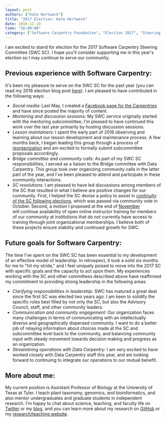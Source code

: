 ```yaml
---
layout: post
authors: ["Kate Hertweck"]
title: "2017 Election: Kate Hertweck"
date: 2016-12-19
time: "16:00:00"
category: ["Software Carpentry Foundation", "Election 2017", "Steering Committee"]
---
```


I am excited to stand for election for the 2017 Software Carpentry Steering 
Committee (SWC SC). I hope you'll consider supporting me in this year's election so I may 
continue to serve our community.

Previous experience with Software Carpentry:
-----
It's been my pleasure to serve on the SWC SC for the past year (you can read my 2016 
election blog post [here](https://software-carpentry.org/blog/2016/01/steering-Hertweck.html)). 
I am pleased to have contributed in the following ways:
* *Social media:* Last May, I created a [Facebook page for the Carpentries](https://www.facebook.com/carpentries) 
and have since posted the majority of content.
* *Mentoring and discussion sessions:* My SWC service originally started with the mentoring 
subcommittee; I'm pleased to have continued this work over the last year primarily by hosting 
discussion sessions. 
* *Lesson maintainers:* I spent the early part of 2016 observing and learning about our 
lesson development and maintenance process. A few months back, I began leading this group 
through a process of [reorganization](https://software-carpentry.org/blog/2016/10/maintainers-meeting.html) 
and am excited to formally submit subcommittee proposals accordingly.
* *Bridge committee and community calls:* As part of my SWC SC responsibilities, I served 
as a liaison to the Bridge committee with Data Carpentry. This group took over organizing 
community calls in the latter part of the year, and I've been pleased to attend and 
participate in these community interactions.
* *SC resolutions:* I am pleased to have led discussions among members 
of the SC that resulted in what I believe are positive changes for our community. First, I 
helped the SC devise a policy to assist in [continuity of the SC following elections](https://software-carpentry.org/blog/2016/09/election-procedures.html), 
which was passed via community vote in October. Second, a motion I proposed at the end of 
[November](https://github.com/swcarpentry/board/blob/master/minutes/minutes-2016-11-30.md#motion-2016-11-301)  
will continue availability of open online instructor training for members of our community 
at institutions that do not currently have access to training through joint organizational 
memberships. I believe both of these projects ensure stability and continued growth for SWC.

Future goals for Software Carpentry:
-----
The time I've spent on the SWC SC has been essential to my development of an effective 
model of leadership. In retrospect, it took a solid six months for me to "hit my stride," 
and I feel uniquely poised to move into the 2017 SC with specific goals and the capacity to 
act upon them. My experiences working with the SC and other committees described above have 
reaffirmed my commitment to providing strong leadership in the following areas:
* *Clarifying responsibilities in leadership:* SWC has matured a great deal since the first 
SC was elected two years ago. I am keen to solidify the specific roles best filled by 
not only the SC, but also the Advisory Council, staff, and other community leaders.
* *Communication and community engagement:* Our organization faces many challenges in terms 
of communicating with an intellectually diverse and geographically dispersed community. I 
want to do a better job of relaying information about choices made at the SC and subcommittee 
level back to the community, and balancing community input with steady movement towards 
decision making and progress as an organization.
* *Streamlining operations with Data Carpentry:* I am very excited to have worked closely 
with Data Carpentry staff this year, and am looking forward to continuing to integrate our 
operations to our mutual benefit.

More about me:
-----
My current position is Assistant Professor of Biology at the University of Texas at Tyler. 
I teach plant taxonomy, genomics, and bioinformatics, and also mentor undergraduates and 
graduate students in independent research. I'm happy to chat about science, teaching, and 
faculty life on [Twitter](https://twitter.com/k8hert) or my [blog](http://k8hert.blogspot.com), 
and you can learn more about my research on [GitHub](https://github.com/k8hertweck) or my 
[research/teaching website](https://sites.google.com/site/k8hertweck/).
